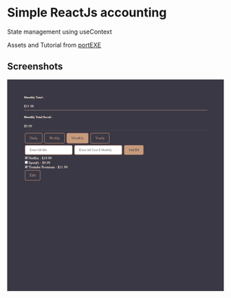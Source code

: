 # Simple ReactJs accounting

State management using useContext

Assets and Tutorial from [portEXE](https://youtu.be/kNMTci_GIOw)

## Screenshots
![App Screenshot](https://raw.githubusercontent.com/adithyaric/react-accounting/main/src/img/ss.png)

